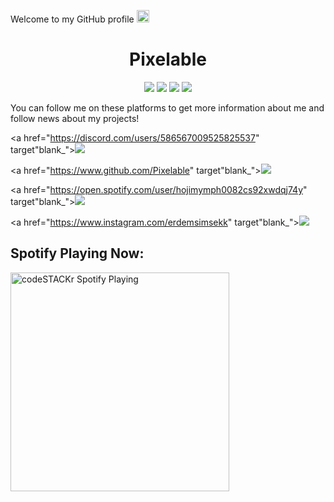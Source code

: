 Welcome to my GitHub profile <img src="https://media.giphy.com/media/Q7LHmoFwVP6Yc1swZs/giphy.gif" height="20px">

<h1 align="center">Pixelable</h1>
<p align="center">
 <a href="https://discord.com/users/586567009525825537" target"blank_"><img src="https://img.shields.io/badge/Discord%20-7289DA.svg?&style=for-the-badge&logo=discord&logoColor=white"></a>
  <a href="https://www.github.com/Pixelable" target"blank_"><img src="https://img.shields.io/badge/GitHub%20-191717.svg?&style=for-the-badge&logo=github&logoColor=white"></a>
  <a href="https://open.spotify.com/user/hojimymph0082cs92xwdqj74y" target"blank_"><img src="https://img.shields.io/badge/Spotify%20-1ed760.svg?&style=for-the-badge&logo=spotify&logoColor=white"></a>
 <a href="https://www.instagram.com/erdemsimsekk" target"blank_"><img src="https://img.shields.io/badge/INSTAGRAM%20-DC3175.svg?&style=for-the-badge&logo=instagram&logoColor=white"></a>

You can follow me on these platforms to get more information about me and follow news about my projects!

 <a href="https://discord.com/users/586567009525825537" target"blank_"><img src="https://img.shields.io/badge/Discord%20-7289DA.svg?&style=for-the-badge&logo=discord&logoColor=white"></a>
 
  <a href="https://www.github.com/Pixelable" target"blank_"><img src="https://img.shields.io/badge/GitHub%20-191717.svg?&style=for-the-badge&logo=github&logoColor=white"></a>
  
  <a href="https://open.spotify.com/user/hojimymph0082cs92xwdqj74y" target"blank_"><img src="https://img.shields.io/badge/Spotify%20-1ed760.svg?&style=for-the-badge&logo=spotify&logoColor=white"></a>
  
 <a href="https://www.instagram.com/erdemsimsekk" target"blank_"><img src="https://img.shields.io/badge/INSTAGRAM%20-DC3175.svg?&style=for-the-badge&logo=instagram&logoColor=white"></a>


## Spotify Playing Now:

[<img src="https://now-playing-codestackr.vercel.app/api/spotify-playing" alt="codeSTACKr Spotify Playing" width="350" />](https://open.spotify.com/user/7thz7xfvu5tbn6pwp9hka298j)
